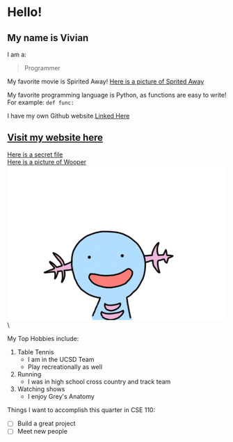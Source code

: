 # Hello!
## My name is Vivian

I am a:
> Programmer

My favorite movie is Spirited Away!
[Here is a picture of Sprited Away](images/spirited%20away1.jpg)

My favorite programming language is Python, as functions are easy to write! For example:
`def func:`

I have my own Github website [Linked Here](https://vrwu.github.io/)

## [Visit my website here](https://vrwu.github.io/)

[Here is a secret file](extra.md) \
[Here is a picture of Wooper](images/wooper.png) \
![Here is the same picture of Wooper](https://github.com/vrwu/fa21-cse110-lab1/blob/main/images/wooper.png) \

My Top Hobbies include:
1. Table Tennis
   - I am in the UCSD Team
   - Play recreationally as well
2. Running
   - I was in high school cross country and track team
3. Watching shows
   - I enjoy Grey's Anatomy

Things I want to accomplish this quarter in CSE 110:
- [ ] Build a great project
- [ ] Meet new people